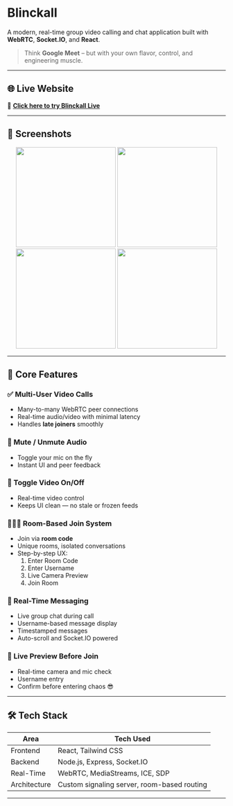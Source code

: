 # Blinckall

A modern, real-time group video calling and chat application built with **WebRTC**, **Socket.IO**, and **React**.  
> Think **Google Meet** – but with your own flavor, control, and engineering muscle.

---

## 🌐 Live Website

🔗 **[Click here to try Blinckall Live](https://blinkcall-bflc.onrender.com/)**

---

## 📸 Screenshots

<div align="center">
  <img src="https://github.com/user-attachments/assets/cd9deff5-7a94-458e-90d6-62b580c25095" width="230" />
  <img src="https://github.com/user-attachments/assets/617fa30c-0b54-46bf-ba65-9395b8b86e22" width="230" />
  <img src="https://github.com/user-attachments/assets/9078580d-8a16-450b-b849-4453b94bc2eb" width="230" />
  <img src="https://github.com/user-attachments/assets/11e7fcff-00b7-4ccd-b998-b493403f54b5" width="230" />
</div>

---

## 🧠 Core Features

### ✅ Multi-User Video Calls
- Many-to-many WebRTC peer connections
- Real-time audio/video with minimal latency
- Handles **late joiners** smoothly

### 🎤 Mute / Unmute Audio
- Toggle your mic on the fly
- Instant UI and peer feedback

### 🎥 Toggle Video On/Off
- Real-time video control
- Keeps UI clean — no stale or frozen feeds

### 🧑‍🤝‍🧑 Room-Based Join System
- Join via **room code**
- Unique rooms, isolated conversations
- Step-by-step UX:
  1. Enter Room Code
  2. Enter Username
  3. Live Camera Preview
  4. Join Room

### 💬 Real-Time Messaging
- Live group chat during call
- Username-based message display
- Timestamped messages
- Auto-scroll and Socket.IO powered

### 👀 Live Preview Before Join
- Real-time camera and mic check
- Username entry
- Confirm before entering chaos 😎

---

## 🛠 Tech Stack

| Area        | Tech Used                          |
|-------------|------------------------------------|
| Frontend    | React, Tailwind CSS                |
| Backend     | Node.js, Express, Socket.IO        |
| Real-Time   | WebRTC, MediaStreams, ICE, SDP     |
| Architecture| Custom signaling server, room-based routing |

---
